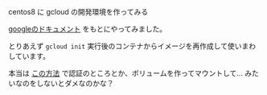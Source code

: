 centos8 に gcloud の開発環境を作ってみる

[googleのドキュメント](https://cloud.google.com/sdk/docs/quickstart-redhat-centos?hl=ja) をもとにやってみました。

とりあえず `gcloud init` 実行後のコンテナからイメージを再作成して使いまわしています。

本当は [この方法](https://cloud.google.com/sdk/docs/downloads-docker?hl=ja) で認証のところとか、ボリュームを作ってマウントして... みたいなのをしないとダメなのかな？

